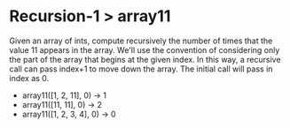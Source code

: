 # Recursion-1 > array11

Given an array of ints, compute recursively the number of times that the value 11 appears in the array. We'll use the convention of considering only the part of the array that begins at the given index. In this way, a recursive call can pass index+1 to move down the array. The initial call will pass in index as 0.

- array11([1, 2, 11], 0) → 1
- array11([11, 11], 0) → 2
- array11([1, 2, 3, 4], 0) → 0